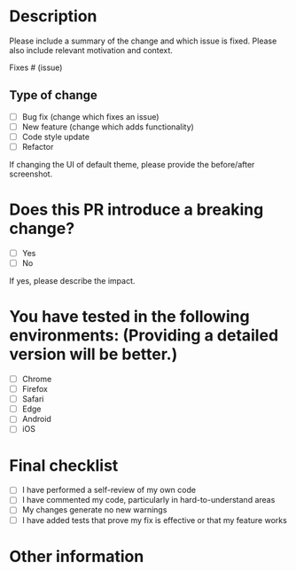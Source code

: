 # Description

Please include a summary of the change and which issue is fixed. Please also include relevant motivation and context.

Fixes # (issue)

## Type of change

- [ ] Bug fix (change which fixes an issue)
- [ ] New feature (change which adds functionality)
- [ ] Code style update
- [ ] Refactor

If changing the UI of default theme, please provide the before/after screenshot.

# Does this PR introduce a breaking change?

- [ ] Yes
- [ ] No

If yes, please describe the impact.

# You have tested in the following environments: (Providing a detailed version will be better.)

- [ ] Chrome
- [ ] Firefox
- [ ] Safari
- [ ] Edge
- [ ] Android
- [ ] iOS

# Final checklist

- [ ] I have performed a self-review of my own code
- [ ] I have commented my code, particularly in hard-to-understand areas
- [ ] My changes generate no new warnings
- [ ] I have added tests that prove my fix is effective or that my feature works

# Other information
